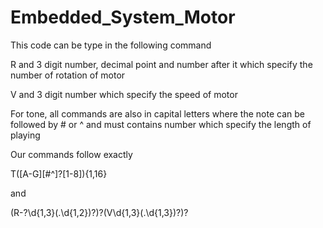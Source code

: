 # Embedded_System_Motor

This code can be type in the following command

R and 3 digit number, decimal point and number after it which specify the number of rotation of motor

V and 3 digit number which specify the speed of motor

For tone, all commands are also in capital letters where the note can be followed by # or ^ and must contains number which specify the length of playing

Our commands follow exactly

T([A-G][#\^]?[1-8]){1,16}

and

(R-?\d{1,3}(\.\d{1,2})?)?(V\d{1,3}(\.\d{1,3})?)?
